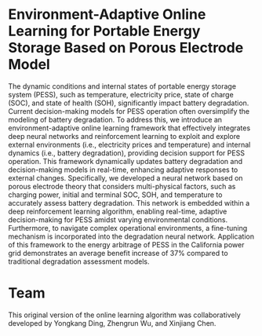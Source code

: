 # Environment-Adaptive Online Learning for Portable Energy Storage Based on Porous Electrode Model

The dynamic conditions and internal states of portable energy storage system (PESS), such as temperature, electricity price, state of charge (SOC), and state of health (SOH), significantly impact battery degradation. Current decision-making models for PESS operation often oversimplify the modeling of battery degradation. To address this, we introduce an environment-adaptive online learning framework that effectively integrates deep neural networks and reinforcement learning to exploit and explore external environments (i.e., electricity prices and temperature) and internal dynamics (i.e., battery degradation), providing decision support for PESS operation. This framework dynamically updates battery degradation and decision-making models in real-time, enhancing adaptive responses to external changes. Specifically, we developed a neural network based on porous electrode theory that considers multi-physical factors, such as charging power, initial and terminal SOC, SOH, and temperature to accurately assess battery degradation. This network is embedded within a deep reinforcement learning algorithm, enabling real-time, adaptive decision-making for PESS amidst varying environmental conditions. Furthermore, to navigate complex operational environments, a fine-tuning mechanism is incorporated into the degradation neural network. Application of this framework to the energy arbitrage of PESS in the California power grid demonstrates an average benefit increase of 37\% compared to traditional degradation assessment models.


# Team
This original version of the online learning algorithm was collaboratively developed by Yongkang Ding, Zhengrun Wu, and Xinjiang Chen.
